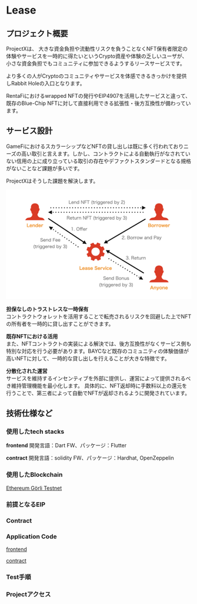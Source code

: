 # Lease

## プロジェクト概要

ProjectXは、
大きな資金負担や流動性リスクを負うことなくNFT保有者限定の体験やサービスを一時的に得たいというCrypto資産や体験の乏しいユーザが、
小さな資金負担でもコミュニティに参加できるようするリースサービスです。

より多くの人がCryptoのコミュニティやサービスを体感できるきっかけを提供しRabbit Holeの入口となります。

RentaFiにおけるwrapped NFTの発行やEIP4907を活用したサービスと違って、既存のBlue-Chip NFTに対して直接利用できる拡張性・後方互換性が備わっています。

## サービス設計

GameFiにおけるスカラーシップなどNFTの貸し出しは既に多く行われておりニーズの高い取引と言えます。しかし、コントラクトによる自動執行がなされていない信用の上に成り立っている取引の存在やデファクトスタンダードとなる規格がないことなど課題が多いです。

ProjectXはそうした課題を解決します。

![概要](./images/サービス概要図.jpeg)

**担保なしのトラストレスな一時保有**  
コントラクトウォレットを活用することで転売されるリスクを回避した上でNFTの所有者を一時的に貸し出すことができます。

**既存NFTにおける活用**  
また、NFTコントラクトの実装による解決では、後方互換性がなくサービス側も特別な対応を行う必要があります。BAYCなど既存のコミュニティの体験価値が高いNFTに対して、一時的な貸し出しを行えることが大きな特徴です。

**分散化された運営**  
サービスを維持するインセンティブを外部に提供し、運営によって提供されるべき維持管理機能を最小化します。
具体的に、NFT返却時に手数料以上の還元を行うことで、第三者によって自動でNFTが返却されるように開発されています。


## 技術仕様など

### 使用したtech stacks 

**frontend**
開発言語：Dart
FW、パッケージ：Flutter

**contract**
開発言語：solidity
FW、パッケージ：Hardhat, OpenZeppelin

### 使用したBlockchain 

[Ethereum Görli Testnet](https://goerli.net)

### 前提となるEIP

### Contract

### Application Code

[frontend](./nft_lending_page/)

[contract](./contract-dev-env/contracts)

### Test手順

### Projectアクセス
